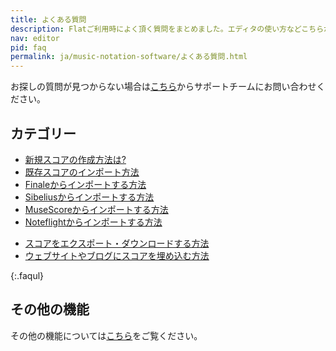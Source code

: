 ```yaml
---
title: よくある質問
description: Flatご利用時によく頂く質問をまとめました。エディタの使い方などこちらからご確認ください。 
nav: editor
pid: faq
permalink: ja/music-notation-software/よくある質問.html
---
```


お探しの質問が見つからない場合は[こちら](/help/support)からサポートチームにお問い合わせください。
<br>


## カテゴリー

* [新規スコアの作成方法は?](/help/ja/music-notation-software/スコアの作成.html)
* [既存スコアのインポート方法](/help/en/music-notation-software/import.html)
* [Finaleからインポートする方法](/help/en/music-notation-software/import-sheet-music-from-finale.html)
* [Sibeliusからインポートする方法](/help/en/music-notation-software/import-sheet-music-from-sibelius.html)
* [MuseScoreからインポートする方法](/help/en/music-notation-software/import-sheet-music-from-musescore.html)
* [Noteflightからインポートする方法](/help/en/music-notation-software/import-sheet-music-from-noteflight.html)
<!-- * [Can I import directly a score from Google Drive?]() -->
<!-- * [How to copy a score?]() -->
<!-- * [How to rename a score?]() -->
* [スコアをエクスポート・ダウンロードする方法](/help/en/music-notation-software/print-export.html)
* [ウェブサイトやブログにスコアを埋め込む方法](/help/en/music-notation-embed/getting-started.html)
<!-- * [How to delete a score?]() -->
{:.faqul}

## その他の機能

その他の機能については[こちら](/help/en/music-notation-software/notation-features.html)をご覧ください。